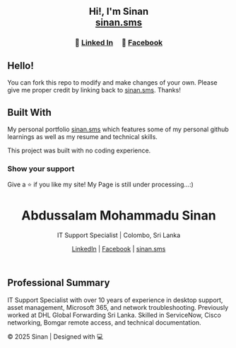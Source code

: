 <h2 align="center">
  Hi!, I'm Sinan<br/>
  <a href="http://sinan.sms/" target="_blank">sinan.sms</a>
</h2>

<h3 align="center">
    🔹
    <a href="https://www.linkedin.com/in/sinan7">Linked In</a> &nbsp; &nbsp;
    🔹
    <a href="https://www.facebook.com/sinan.sms">Facebook</a>
</h3>

## Hello!

You can fork this repo to modify and make changes of your own. Please give me proper credit by linking back to [sinan.sms](https://github.com/SinanDev7/sinan.sms). Thanks!

## Built With

My personal portfolio <a href="http://sinan.sms/" target="_blank">sinan.sms</a> which features some of my personal github learnings as well as my resume and technical skills.<br/>

This project was built with no coding experience.

### Show your support

Give a ⭐ if you like my site!
My Page is still under processing...:)

<body>
  <header>
    <h1>Abdussalam Mohammadu Sinan</h1>
    <p>IT Support Specialist | Colombo, Sri Lanka</p>
    <div class="social-links">
      <a href="https://www.linkedin.com/in/sinan7" target="_blank" rel="noopener noreferrer">LinkedIn</a> |
      <a href="https://www.facebook.com/sinan.sms" target="_blank" rel="noopener noreferrer">Facebook</a> |
      <a href="http://sinan.sms/" target="_blank" rel="noopener noreferrer">sinan.sms</a>
    </div>
  </header>

  <section>
    <div class="section-block">
      <h2>Professional Summary</h2>
      <p>IT Support Specialist with over 10 years of experience in desktop support, asset management, Microsoft 365, and network troubleshooting. Previously worked at DHL Global Forwarding Sri Lanka. Skilled in ServiceNow, Cisco networking, Bomgar remote access, and technical documentation.</p>
    
  </section>

  <footer>
    &copy; 2025 Sinan | Designed with 💻
  </footer>
</body>
</html>


